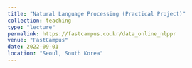 ```yaml
---
title: "Natural Language Processing (Practical Project)"
collection: teaching
type: "lecture"
permalink: https://fastcampus.co.kr/data_online_nlppr
venue: "FastCampus"
date: 2022-09-01
location: "Seoul, South Korea"
---
```

